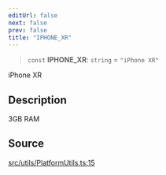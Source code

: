 ```yaml
---
editUrl: false
next: false
prev: false
title: "IPHONE_XR"
---
```


> `const` **IPHONE\_XR**: `string` = `"iPhone XR"`

iPhone XR

## Description

3GB RAM

## Source

[src/utils/PlatformUtils.ts:15](https://github.com/relishinc/dill-pixel/blob/543438455c9a47928084300159416186c2aa1095/src/utils/PlatformUtils.ts#L15)
